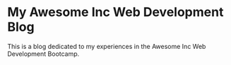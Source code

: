 # My Awesome Inc Web Development Blog

This is a blog dedicated to my experiences in the Awesome Inc Web Development Bootcamp.